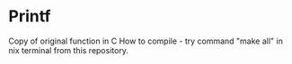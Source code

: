 # Printf
Copy of original function in C
How to compile - try command "make all" in nix terminal from this repository.
